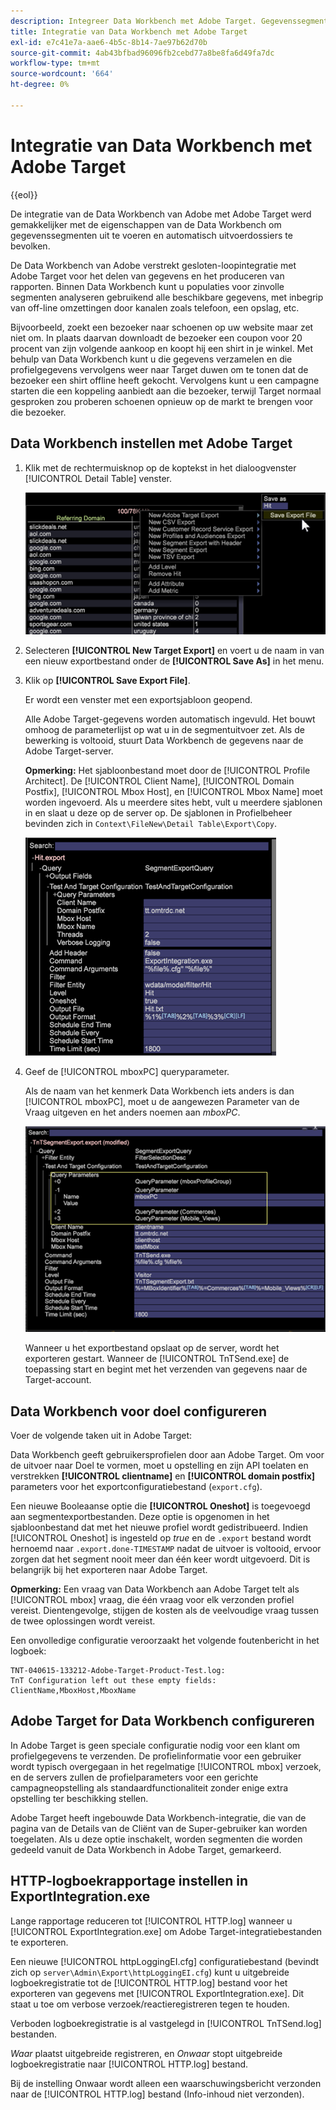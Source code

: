 ```yaml
---
description: Integreer Data Workbench met Adobe Target. Gegevenssegmenten exporteren en exportbestanden automatisch vullen.
title: Integratie van Data Workbench met Adobe Target
exl-id: e7c41e7a-aae6-4b5c-8b14-7ae97b62d70b
source-git-commit: 4ab43bfbad96096fb2cebd77a8be8fa6d49fa7dc
workflow-type: tm+mt
source-wordcount: '664'
ht-degree: 0%

---
```


# Integratie van Data Workbench met Adobe Target

{{eol}}

De integratie van de Data Workbench van Adobe met Adobe Target werd gemakkelijker met de eigenschappen van de Data Workbench om gegevenssegmenten uit te voeren en automatisch uitvoerdossiers te bevolken.

De Data Workbench van Adobe verstrekt gesloten-loopintegratie met Adobe Target voor het delen van gegevens en het produceren van rapporten. Binnen Data Workbench kunt u populaties voor zinvolle segmenten analyseren gebruikend alle beschikbare gegevens, met inbegrip van off-line omzettingen door kanalen zoals telefoon, een opslag, etc.

Bijvoorbeeld, zoekt een bezoeker naar schoenen op uw website maar zet niet om. In plaats daarvan downloadt de bezoeker een coupon voor 20 procent van zijn volgende aankoop en koopt hij een shirt in je winkel. Met behulp van Data Workbench kunt u die gegevens verzamelen en die profielgegevens vervolgens weer naar Target duwen om te tonen dat de bezoeker een shirt offline heeft gekocht. Vervolgens kunt u een campagne starten die een koppeling aanbiedt aan die bezoeker, terwijl Target normaal gesproken zou proberen schoenen opnieuw op de markt te brengen voor die bezoeker.

## Data Workbench instellen met Adobe Target

1. Klik met de rechtermuisknop op de koptekst in het dialoogvenster [!UICONTROL Detail Table] venster.

   ![](assets/insight-to-tnt.png)

1. Selecteren **[!UICONTROL New Target Export]** en voert u de naam in van een nieuw exportbestand onder de **[!UICONTROL Save As]** in het menu.

1. Klik op **[!UICONTROL Save Export File]**.

   Er wordt een venster met een exportsjabloon geopend.

   Alle Adobe Target-gegevens worden automatisch ingevuld. Het bouwt omhoog de parameterlijst op wat u in de segmentuitvoer zet. Als de bewerking is voltooid, stuurt Data Workbench de gegevens naar de Adobe Target-server.

   **Opmerking:** Het sjabloonbestand moet door de [!UICONTROL Profile Architect]. De [!UICONTROL Client Name], [!UICONTROL Domain Postfix], [!UICONTROL Mbox Host], en [!UICONTROL Mbox Name] moet worden ingevoerd. Als u meerdere sites hebt, vult u meerdere sjablonen in en slaat u deze op de server op. De sjablonen in Profielbeheer bevinden zich in `Context\FileNew\Detail Table\Export\Copy`.

   ![](assets/insight-to-tnt1.png)

1. Geef de [!UICONTROL mboxPC] queryparameter.

   Als de naam van het kenmerk Data Workbench iets anders is dan [!UICONTROL mboxPC], moet u de aangewezen Parameter van de Vraag uitgeven en het anders noemen aan _mboxPC_.

   ![](assets/insight-to-tnt2.png)

   Wanneer u het exportbestand opslaat op de server, wordt het exporteren gestart. Wanneer de [!UICONTROL TnTSend.exe] de toepassing start en begint met het verzenden van gegevens naar de Target-account.

## Data Workbench voor doel configureren

Voer de volgende taken uit in Adobe Target:

Data Workbench geeft gebruikersprofielen door aan Adobe Target. Om voor de uitvoer naar Doel te vormen, moet u opstelling en zijn API toelaten en verstrekken **[!UICONTROL clientname]** en **[!UICONTROL domain postfix]** parameters voor het exportconfiguratiebestand (`export.cfg`).

Een nieuwe Booleaanse optie die **[!UICONTROL Oneshot]** is toegevoegd aan segmentexportbestanden. Deze optie is opgenomen in het sjabloonbestand dat met het nieuwe profiel wordt gedistribueerd. Indien [!UICONTROL Oneshot] is ingesteld op _true_ en de `.export` bestand wordt hernoemd naar `.export.done-TIMESTAMP` nadat de uitvoer is voltooid, ervoor zorgen dat het segment nooit meer dan één keer wordt uitgevoerd. Dit is belangrijk bij het exporteren naar Adobe Target.

**Opmerking:** Een vraag van Data Workbench aan Adobe Target telt als [!UICONTROL mbox] vraag, die één vraag voor elk verzonden profiel vereist. Dientengevolge, stijgen de kosten als de veelvoudige vraag tussen de twee oplossingen wordt vereist.

Een onvolledige configuratie veroorzaakt het volgende foutenbericht in het logboek:

```
TNT-040615-133212-Adobe-Target-Product-Test.log:
TnT Configuration left out these empty fields:
ClientName,MboxHost,MboxName
```

## Adobe Target for Data Workbench configureren

In Adobe Target is geen speciale configuratie nodig voor een klant om profielgegevens te verzenden. De profielinformatie voor een gebruiker wordt typisch overgegaan in het regelmatige [!UICONTROL mbox] verzoek, en de servers zullen de profielparameters voor een gerichte campagneopstelling als standaardfunctionaliteit zonder enige extra opstelling ter beschikking stellen.

Adobe Target heeft ingebouwde Data Workbench-integratie, die van de pagina van de Details van de Cliënt van de Super-gebruiker kan worden toegelaten. Als u deze optie inschakelt, worden segmenten die worden gedeeld vanuit de Data Workbench in Adobe Target, gemarkeerd.

## HTTP-logboekrapportage instellen in ExportIntegration.exe

Lange rapportage reduceren tot [!UICONTROL HTTP.log] wanneer u [!UICONTROL ExportIntegration.exe] om Adobe Target-integratiebestanden te exporteren.

Een nieuwe [!UICONTROL httpLoggingEI.cfg] configuratiebestand (bevindt zich op `server\Admin\Export\httpLoggingEI.cfg`) kunt u uitgebreide logboekregistratie tot de [!UICONTROL HTTP.log] bestand voor het exporteren van gegevens met [!UICONTROL ExportIntegration.exe]. Dit staat u toe om verbose verzoek/reactieregistreren tegen te houden.

Verboden logboekregistratie is al vastgelegd in [!UICONTROL TnTSend.log] bestanden.

_Waar_ plaatst uitgebreide registreren, en _Onwaar_ stopt uitgebreide logboekregistratie naar [!UICONTROL HTTP.log] bestand.

Bij de instelling Onwaar wordt alleen een waarschuwingsbericht verzonden naar de [!UICONTROL HTTP.log] bestand (Info-inhoud niet verzonden).

